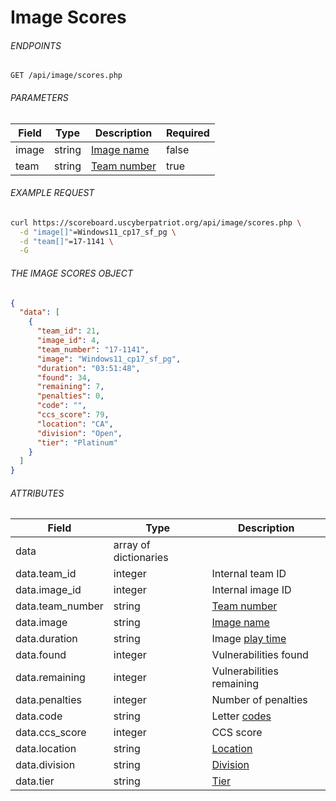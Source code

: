 # Image Scores

###### ENDPOINTS

```http
GET /api/image/scores.php
```

###### PARAMETERS

| Field | Type   | Description                                                                                                  | Required |
|-------|--------|--------------------------------------------------------------------------------------------------------------|----------|
| image | string | [Image name](https://github.com/matthewzring/cyberpatriot-api-docs/blob/main/docs/Reference.md#image)        | false    |
| team  | string | [Team number](https://github.com/matthewzring/cyberpatriot-api-docs/blob/main/docs/Reference.md#team-number) | true     |

###### EXAMPLE REQUEST

```bash
curl https://scoreboard.uscyberpatriot.org/api/image/scores.php \
  -d "image[]"=Windows11_cp17_sf_pg \
  -d "team[]"=17-1141 \
  -G
```

###### THE IMAGE SCORES OBJECT

```json
{
  "data": [
    {
      "team_id": 21,
      "image_id": 4,
      "team_number": "17-1141",
      "image": "Windows11_cp17_sf_pg",
      "duration": "03:51:48",
      "found": 34,
      "remaining": 7,
      "penalties": 0,
      "code": "",
      "ccs_score": 79,
      "location": "CA",
      "division": "Open",
      "tier": "Platinum"
    }
  ]
}
```

###### ATTRIBUTES

| Field            | Type                  | Description                                                                                                    |
|------------------|-----------------------|----------------------------------------------------------------------------------------------------------------|
| data             | array of dictionaries |                                                                                                                |
| data.team_id     | integer               | Internal team ID                                                                                               |
| data.image_id    | integer               | Internal image ID                                                                                              |
| data.team_number | string                | [Team number](https://github.com/matthewzring/cyberpatriot-api-docs/blob/main/docs/Reference.md#team-number)   |
| data.image       | string                | [Image name](https://github.com/matthewzring/cyberpatriot-api-docs/blob/main/docs/Reference.md#image)          |
| data.duration    | string                | Image [play time](https://github.com/matthewzring/cyberpatriot-api-docs/blob/main/docs/Reference.md#play-time) |
| data.found       | integer               | Vulnerabilities found                                                                                          |
| data.remaining   | integer               | Vulnerabilities remaining                                                                                      |
| data.penalties   | integer               | Number of penalties                                                                                            |
| data.code        | string                | Letter [codes](https://github.com/matthewzring/cyberpatriot-api-docs/blob/main/docs/Reference.md#code)         |
| data.ccs_score   | integer               | CCS score                                                                                                      |
| data.location    | string                | [Location](https://github.com/matthewzring/cyberpatriot-api-docs/blob/main/docs/Reference.md#location)         |
| data.division    | string                | [Division](https://github.com/matthewzring/cyberpatriot-api-docs/blob/main/docs/Reference.md#division)         |
| data.tier        | string                | [Tier](https://github.com/matthewzring/cyberpatriot-api-docs/blob/main/docs/Reference.md#division)             |

